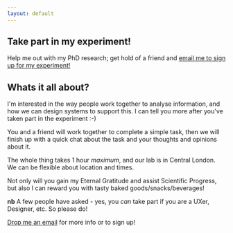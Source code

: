 ```yaml
---
layout: default
---
```


## Take part in my experiment! 
Help me out with my PhD research; get hold of a friend and <a href="mailto:geraint.jones@ucl.ac.uk?Subject=Experiment signup" target="_top">email me to sign up for my experiment!</a>

## Whats it all about?
I'm interested in the way people work together to analyse information, and how we can design systems to support this. I can tell you more after you've taken part in the experiment :-) 

You and a friend will work together to complete a simple task, then we will finish up with a quick chat about the task and your thoughts and opinions about it.

The whole thing takes 1 hour *maximum*, and our lab is in Central London. We can be flexible about location and times. 

Not only will you gain my Eternal Gratitude and assist Scientific Progress, but also I can reward you with tasty baked goods/snacks/beverages!

**nb** A few people have asked - yes, you *can* take part if you are a UXer, Designer, etc. So please do!

<a href="mailto:geraint.jones@ucl.ac.uk?Subject=Experiment signup" target="_top">Drop me an email</a>
for more info or to sign up! 


